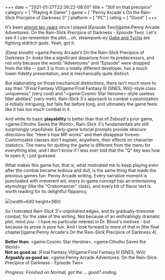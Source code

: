 +++
date = "2021-01-27T22:38:22-08:00"
title = "Still on that precipice"
category = [ "Playing A Game" ]
game = [ "Penny Arcade's On the Rain-Slick Precipice of Darkness 3" ]
platform = [ "PC" ]
rating = [ "Good" ]
+++

It's been [almost ten years]($SiteBaseURL$2011/02/08/penny-arcade-adventures-on-the-rain-slick-precipice-of-darkness-episode-2-2/) since I played [Episode Two](game:Penny Arcade Adventures: On the Rain-Slick Precipice of Darkness - Episode Two).  Let's see if I can remember the plot... oh, steampunk-ey <a href="https://www.penny-arcade.com/">Gabe and Tycho</a> are fighting eldritch gods.  Yeah, got it.

<i>(Deep breath)</i> <game:Penny Arcade's On the Rain-Slick Precipice of Darkness 3> <i>looks</i> like a significant departure from its predecessors, and not only because the words "Adventures" and "Episode" were dropped from the title -- part 3 is from a totally different developer, has a much lower-fidelity presentation, and is mechanically quite distinct.

But elaborating on those mechanical distinctions, there isn't much more to say than "[Final Fantasy VI](game:Final Fantasy III (SNES, Wii))-style class uniqueness" (very cool) and "<game:Cosmic Star Heroine>-style useless filler abilities" (very meh).  Rain-Slick 3's approach to combat customization is initially intriguing, but falls flat before long, and ultimately the game feels like it has <i>too much</i> combat in it.

And while its basic <b>playability</b> is better than that of Zeboyd's prior game, <game:Cthulhu Saves the World>, Rain-Slick 3's fundamentals are still surprisingly unpolished.  Early-game tutorial prompts provide obscure directions like "Here's how MP works" and then disappear forever.  Customizable classes don't explain, anywhere, their effects on character statistics.  The menu for quitting the game is different from the menu for everything else, and I don't know if I was <i>ever</i> told that the "Q" key was how to open it; I just guessed.

What makes this game fun, that is, what motivated me to keep playing even after the combat became tedious and dull, is the same thing that made the previous games fun: Penny Arcade writing.  Every narrative moment is punctuated with irreverent wit, every in-game concept has an entertaining etymology (like the "Crabomancer" class), and every bit of flavor text is worth reading for its delightful flippancy.

![]($SiteBaseURL$pennyarcade-rspd-3_donttouch.jpg){width=640 height=360}

So I tolerated Rain-Slick 3's unpolished edges, and its gradually-tiresome combat, for the sake of the writing.  Not because of an enthrallingly dramatic plot, mind you - I have no particular interest in Dr. Blood's motives - but because its prose is pure fun.  And I look forward to more of that in [the final chapter](game:Penny Arcade's On the Rain-Slick Precipice of Darkness 4).

<b>Better than</b>: <game:Cosmic Star Heroine>, <game:Cthulhu Saves the World>  
<b>Not as good as</b>: [Final Fantasy VI](game:Final Fantasy III (SNES, Wii))  
<b>Arguably as good as</b>: <game:Penny Arcade Adventures: On the Rain-Slick Precipice of Darkness - Episode Two>

<i>Progress: Finished on Normal, got the ... good? ending.</i>
